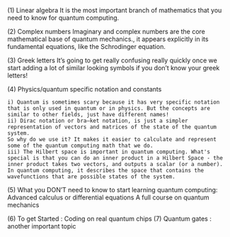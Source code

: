 (1) Linear algebra
It is the most important branch of mathematics that you need to know for quantum computing. 

(2) Complex numbers
Imaginary and complex numbers are the core mathematical base of quantum mechanics., it appears explicitly in its fundamental equations, like the Schrodinger equation. 
 
(3) Greek letters
It’s going to get really confusing really quickly once we start adding a lot of similar looking symbols if you don’t know your greek letters!

(4) Physics/quantum specific notation and constants

    i) Quantum is sometimes scary because it has very specific notation that is only used in quantum or in physics. But the concepts are similar to other fields, just have different names! 
    ii) Dirac notation or bra–ket notation, is just a simpler representation of vectors and matrices of the state of the quantum system.
    So why do we use it? It makes it easier to calculate and represent some of the quantum computing math that we do.
    iii) The Hilbert space is important in quantum computing. What's special is that you can do an inner product in a Hilbert Space - the inner product takes two vectors, and outputs a scalar (or a number). In quantum computing, it describes the space that contains the wavefunctions that are possible states of the system.

(5) What you DON’T need to know to start learning quantum computing:
    Advanced calculus or differential equations
    A full course on quantum mechanics

(6) To get Started : Coding on real quantum chips
(7) Quantum gates : another important topic